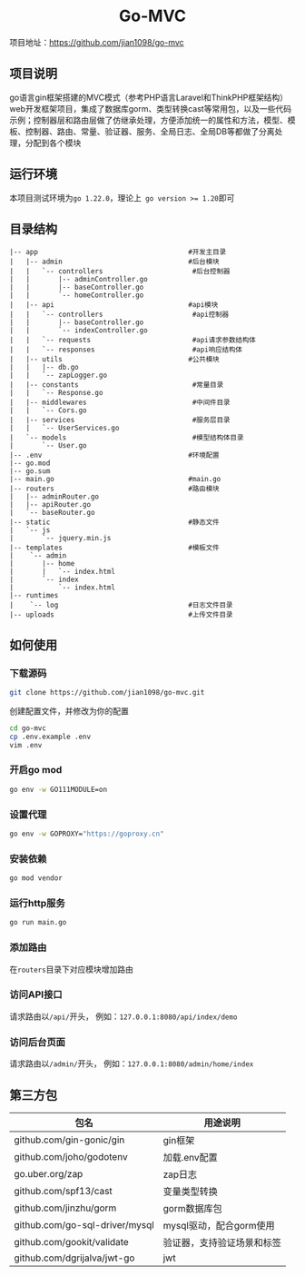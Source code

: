 <div align="center">
<br/>
<br/>
  <h1 align="center">
    Go-MVC
  </h1>
</div>

项目地址：https://github.com/jian1098/go-mvc



## 项目说明

go语言gin框架搭建的MVC模式（参考PHP语言Laravel和ThinkPHP框架结构）web开发框架项目，集成了数据库gorm、类型转换cast等常用包，以及一些代码示例；控制器层和路由层做了仿继承处理，方便添加统一的属性和方法，模型、模板、控制器、路由、常量、验证器、服务、全局日志、全局DB等都做了分离处理，分配到各个模块



## 运行环境

本项目测试环境为`go 1.22.0`，理论上` go version >= 1.20`即可



## 目录结构

```
|-- app										#开发主目录
|   |-- admin								#后台模块
|   |   `-- controllers						 #后台控制器
|   |       |-- adminController.go
|   |       |-- baseController.go
|   |       `-- homeController.go
|   |-- api									#api模块
|   |   `-- controllers						 #api控制器
|   |       |-- baseController.go
|   |       `-- indexController.go
|   |   `-- requests						 #api请求参数结构体
|   |   `-- responses						 #api响应结构体
|   |-- utils								#公共模块
|   |   |-- db.go
|   |   `-- zapLogger.go
|   |-- constants							 #常量目录
|   |   `-- Response.go
|   |-- middlewares							 #中间件目录
|   |   `-- Cors.go
|   |-- services							 #服务层目录
|   |   `-- UserServices.go
|   `-- models								 #模型结构体目录
|       `-- User.go
|-- .env									#环境配置
|-- go.mod
|-- go.sum
|-- main.go									#main.go
|-- routers									#路由模块
|   |-- adminRouter.go
|   |-- apiRouter.go
|   `-- baseRouter.go
|-- static									#静态文件
|   `-- js
|       `-- jquery.min.js
|-- templates								#模板文件
|    `-- admin
|       |-- home
|       |   `-- index.html
|       `-- index
|           `-- index.html
|-- runtimes								
|	 `-- log								#日志文件目录
|-- uploads								   	#上传文件目录
```





## 如何使用

### 下载源码

```bash
git clone https://github.com/jian1098/go-mvc.git
```

创建配置文件，并修改为你的配置

```bash
cd go-mvc
cp .env.example .env
vim .env
```



### 开启go mod

```bash
go env -w GO111MODULE=on
```



### 设置代理

```bash
go env -w GOPROXY="https://goproxy.cn"
```



### 安装依赖

```bash
go mod vendor
```



### 运行http服务

```bash
go run main.go
```



### 添加路由

在`routers`目录下对应模块增加路由



### 访问API接口

请求路由以`/api/`开头， 例如：`127.0.0.1:8080/api/index/demo`



### 访问后台页面

请求路由以`/admin/`开头， 例如：`127.0.0.1:8080/admin/home/index`



## 第三方包

| 包名                           | 用途说明                   |
| ------------------------------ | -------------------------- |
| github.com/gin-gonic/gin       | gin框架                    |
| github.com/joho/godotenv       | 加载.env配置               |
| go.uber.org/zap                | zap日志                    |
| github.com/spf13/cast          | 变量类型转换               |
| github.com/jinzhu/gorm         | gorm数据库包               |
| github.com/go-sql-driver/mysql | mysql驱动，配合gorm使用    |
| github.com/gookit/validate     | 验证器，支持验证场景和标签 |
| github.com/dgrijalva/jwt-go    | jwt                        |


